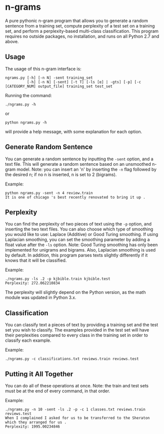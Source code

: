 # n-grams

A pure pythonic n-gram program that allows you to generate a random sentence
from a training set, compute perplexity of a test set on a training set, and
perform a perplexity-based multi-class classification. This program requires
no outside packages, no installation, and runs on all Python 2.7 and above.

## Usage

The usage of this n-gram interface is:

    ngrams.py [-h] [-n N] -sent training_set
              [-h] [-n N] [-sent] [-t T] [-ls [α] | -gts] [-p] [-c [CATEGORY_NUM] output_file] training_set test_set

Running the command:

    ./ngrams.py -h

or

    python ngrams.py -h

will provide a help message, with some explanation for each option.

## Generate Random Sentence

You can generate a random sentence by inputting the ``-sent`` option,
and a text file. This will generate a random sentence based on an unsmoothed
n-gram model. Note: you can insert an 'n' by inserting the ``-n`` flag followed
by the desired n; if no n is inserted, n is set to 2 (bigrams).

Example:

    python ngrams.py -sent -n 4 review.train
    It is one of chicago 's best recently renovated to bring it up .

## Perplexity

You can find the perplexity of two pieces of text using the ``-p`` option, and
inserting the two text files. You can also choose which type of smoothing you
would like to use: Laplace (Additive) or Good Turing smoothing. If using
Laplacian smoothing, you can set the smoothing parameter by adding a float
value after the ``-ls`` option. Note: Good Turing smoothing has only been
implemented for unigrams and bigrams. Also, Laplacian smoothing is used by
default. In addition, this program parses texts slightly differently if it
knows that it will be classified.

Example:

    ./ngrams.py -ls .2 -p kjbible.train kjbible.test
    Perplexity: 272.062210834

The perplexity will slightly depend on the Python version, as the math module
was updated in Python 3.x.

## Classification

You can classify text a pieces of text by providing a training set and the test
set you wish to classify. The examples provided in the test set will have their
perplexities compared to every class in the training set in order to classify
each example.

Example:

    ./ngrams.py -c classifications.txt reviews.train reviews.test

## Putting it All Together

You can do all of these operations at once. Note: the train and test sets must
be at the end of every command, in that order.

Example:

    ./ngrams.py -n 10 -sent -ls .2 -p -c 1 classes.txt reviews.train reviews.test
    When I complained I asked for us to be transferred to the Sheraton which they arranged for us .
    Perplexity: 1995.00234846
